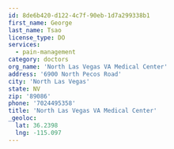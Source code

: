 ```yaml
---
id: 8de6b420-d122-4c7f-90eb-1d7a299338b1
first_name: George
last_name: Tsao
license_type: DO
services:
  - pain-management
category: doctors
org_name: 'North Las Vegas VA Medical Center'
address: '6900 North Pecos Road'
city: 'North Las Vegas'
state: NV
zip: '89086'
phone: '7024495358'
title: 'North Las Vegas VA Medical Center'
_geoloc:
  lat: 36.2398
  lng: -115.097
---
```

